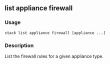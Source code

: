 ## list appliance firewall

### Usage

`stack list appliance firewall [appliance ...]`

### Description

List the firewall rules for a given appliance type.


